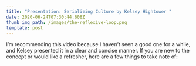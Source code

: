 ```yaml
---
title: "Presentation: Serializing Culture by Kelsey Hightower "
date: 2020-06-24T07:30:44.608Z
thumb_img_path: /images/the-reflexive-loop.png
template: post
---
```

I’m recommending this video because I haven’t seen a good one for a while, and Kelsey presented it in a clear and concise manner. If you are new to the concept or would like a refresher, here are a few things to take note of:
